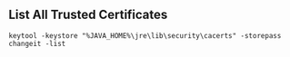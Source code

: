 ## List All Trusted Certificates


    keytool -keystore "%JAVA_HOME%\jre\lib\security\cacerts" -storepass changeit -list
